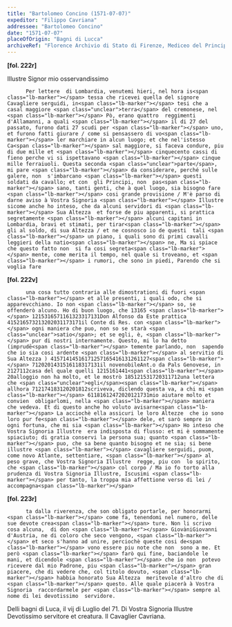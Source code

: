 ```yaml
---
title: "Bartolomeo Concino (1571-07-07)"
expeditor: "Filippo Cavriana"
addressee: "Bartolomeo Concino"
date: "1571-07-07"
placeOfOrigin: "Bagni di Lucca"
archiveRef: "Florence Archivio di Stato di Firenze, Mediceo del Principato, 563, fols. 222r-223r"
---
```



**[fol. 222r]**

Illustre Signor  mio osservandissimo 


          Per lettere  di Lombardia, venutemi hieri, nel hora is<span class="lb-marker"></span> tessa che ricevei quella del signore  Cavagliere serguidi, in<span class="lb-marker"></span> tesi che a casal maggiore <span class="unclear">terra</span> del cremonese, nel <span class="lb-marker"></span> Pò, erano quattro  reggimenti d'Allamanni, a quali <span class="lb-marker"></span> il di 27 del passato, furono dati 27 scudi per <span class="lb-marker"></span> uno, et furono fatti giurare / come si pensassero di vo<span class="lb-marker"></span> ler marchiare in alcun luogo; et che nel'istesso Ca<span class="lb-marker"></span> sal maggiore, si faceva condure, piu di due mille et <span class="lb-marker"></span> cinquecento cassi di fieno perche vi si ispettavano <span class="lb-marker"></span> cinque mille ferraiuoli. Questa seconda <span class="unclear">parte</span>, mi pare <span class="lb-marker"></span> da considerare, perché sulle galere, non  s'imbarcano <span class="lb-marker"></span> questi soldati da cavallo; et con  gli Principi, non  pas<span class="lb-marker"></span> sano, tanti genti, che à quel luogo, sia bisogno fare <span class="lb-marker"></span> cosi grande provisione / M'è parso di darne aviso à Vostra Signoria <span class="lb-marker"></span> Illustre  sicome anche ho inteso, che da alcuni servidori di <span class="lb-marker"></span> Sua Altezza  et forse de piu apparenti, si prattica segretamente <span class="lb-marker"></span> alcuni capitani in Lombardia, bravi et stimati, per tirar<span class="lb-marker"></span> gli al soldo, di sua Altezza / et ne cosnosco io de questi  tali <span class="lb-marker"></span> un piano, i quali sono di primi cavalli leggieri della natio<span class="lb-marker"></span> ne, Ma si spiace che questo fatto non  si fa cosi segreta<span class="lb-marker"></span> mente, come merita il tempo, nel quale si troveano, et <span class="lb-marker"></span> i rumori, che sono in piedi, Parendo che si voglia fare
        


**[fol. 222v]**


          una cosa tutto contraria alle dimostrationi di fuori <span class="lb-marker"></span> et alle presenti, i quali odo, che si apparevcchiano. Io non <span class="lb-marker"></span> so, se offenderò alcuno. Ho di buon luogo, che 13165 <span class="lb-marker"></span> 1215316571161323317131Don Alfonso da Este prattica 415216573213202031173171il Conte di Res. con <span class="lb-marker"></span> ogni maniera che puo, non so se starà <span class="unclear">satio</span>; et se egli, è, <span class="lb-marker"></span> pur di nostri internamente. Questo, mi lo ha detto (imprudē<span class="lb-marker"></span> temente parlando, non  sapendo che io sia cosi ardente <span class="lb-marker"></span> al servitio di Sua Altezza ) 41571414516171257165416131261127<span class="lb-marker"></span> 7120201431516118317131il novenobileAnt.o da Pals Genovese, in 2127112casa del quale quelli 1215161441<span class="lb-marker"></span> 20alloggio non ha molto, et le mostrò 185121531720311712una lettera che <span class="unclear">egli</span><span class="lb-marker"></span> allhora 712174183120201812scriveva, diclendo questa va, a chi mi <span class="lb-marker"></span> 61181612472020121731mio aiutare molto et convien  obligarlomi, nella <span class="lb-marker"></span> maniera che vedeva. Et di questo anche ho voluto avisarne<span class="lb-marker"></span> La acciochè ella assicuri le loro Altezze  che io sono loro pur fe<span class="lb-marker"></span> dele, et sarò sempre in ogni fortuna, che mi sia <span class="lb-marker"></span> Ho inteso che Vostra Signoria Illustre  era indisposta di flusso: et mi è sommamente  spiaciuto; di gratia conservi la persona sua; quanto <span class="lb-marker"></span> puo, che sa bene quanto bisogno et ne sia; si bene illustre <span class="lb-marker"></span> cavagliere serguidi, puom, come novo Atlante, settentiare, <span class="lb-marker"></span> al peso grave, che Vostra Signoria Illustre  regge, piu con  lo spirito, che <span class="lb-marker"></span> col corpo / Ma io fo torto alla prudenza di Vostra Signoria Illustre, Iscusimi <span class="lb-marker"></span> per tanto, la troppa mia affettione verso di lei / accompagna<span class="lb-marker"></span> 


**[fol. 223r]**


          ta dalla riverenza, che son obligato portarle, per honorarmi <span class="lb-marker"></span> come fa, tenendomi nel numero, delle sue devote crea<span class="lb-marker"></span> ture. Non li scrivo cosa alcuna,  di don <span class="lb-marker"></span> Giova̍niGiovanni d'Austria, ne di coloro che seco vengono, <span class="lb-marker"></span> et seco s'hanno ad unire, perciochè queste cosi de<span class="lb-marker"></span> vono essere piu note che non  sono a me. Et però <span class="lb-marker"></span> farò qui fine, baciandole le mani, et dicendole <span class="lb-marker"></span> che io non  potevo ricevere dal mio Padrone, piu <span class="lb-marker"></span> gran piacere, che di vedere che, col titolo dovuto, <span class="lb-marker"></span> habbia honorato Sua Altezza  meritevole d'altro che di <span class="lb-marker"></span> questo. Alle quale piacerà à Vostra Signoria  raccordarmele per <span class="lb-marker"></span> sempre al nome di lei devotissimo  servidore.
        

Delli bagni di Luca, il vij di Luglio del 71.<span class="lb-marker"></span> Di Vostra Signoria Illustre <span class="lb-marker"></span> Devotissimo servitore  et creatura.
          <span class="lb-marker"></span> Il Cavaglier Cavriana.

